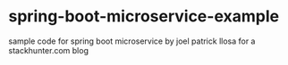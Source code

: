 # spring-boot-microservice-example
sample code for spring boot microservice by joel patrick llosa
for a stackhunter.com blog
